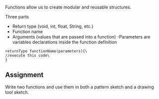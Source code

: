 Functions allow us to create modular and reusable structures.

Three parts
* Return type (void, int, float, String, etc.)
* Function name
* Arguments (values that are passed into a function)
\-Parameters are variables declarations inside the function definition

```returnType functionName(parameters){\```<br/>
```//execute this code\```<br/>
```}```

## Assignment

Write two functions and use them in both a pattern sketch and a drawing tool sketch.
